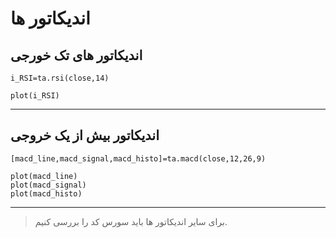 # اندیکاتور ها

## اندیکاتور های تک خورجی

```pine
i_RSI=ta.rsi(close,14)

plot(i_RSI)
```

---

## اندیکاتور بیش از یک خروجی

```pine
[macd_line,macd_signal,macd_histo]=ta.macd(close,12,26,9)

plot(macd_line)
plot(macd_signal)
plot(macd_histo)
```

---

> برای سایر اندیکاتور ها باید سورس کد را بررسی کنیم.